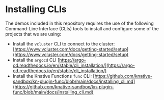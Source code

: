 # Installing CLIs

The demos included in this repository requires the use of the following Command-Line Interface (CLIs) tools to install and configure some of the projects that we are using: 

- Install the `vcluster` CLI to connect to the cluster: [https://www.vcluster.com/docs/getting-started/setup](https://www.vcluster.com/docs/getting-started/setup)
- Install the `argocd` CLI [https://argo-cd.readthedocs.io/en/stable/cli_installation/](https://argo-cd.readthedocs.io/en/stable/cli_installation/)
- Install the Knative Functions `func` CLI: [https://github.com/knative-sandbox/kn-plugin-func/blob/main/docs/installing_cli.md](https://github.com/knative-sandbox/kn-plugin-func/blob/main/docs/installing_cli.md)